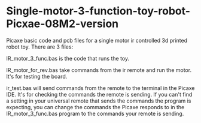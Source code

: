 # Single-motor-3-function-toy-robot-Picxae-08M2-version
Picaxe basic code and pcb files for a single motor ir controlled 3d printed robot toy. There are 3 files:

IR_motor_3_func.bas is the code that runs the toy.

IR_motor_for_rev.bas take commands from the ir remote and run the motor. It's for testing the board.

ir_test.bas will send commands from the remote to the terminal in the Picaxe IDE. It's for checking the commands the remote is sending. If you can't find a setting in your universal remote that sends the commands the program is expecting, you can change the commands the Picaxe responds to in the IR_motor_3_func.bas program to the commands your remote is sending.
